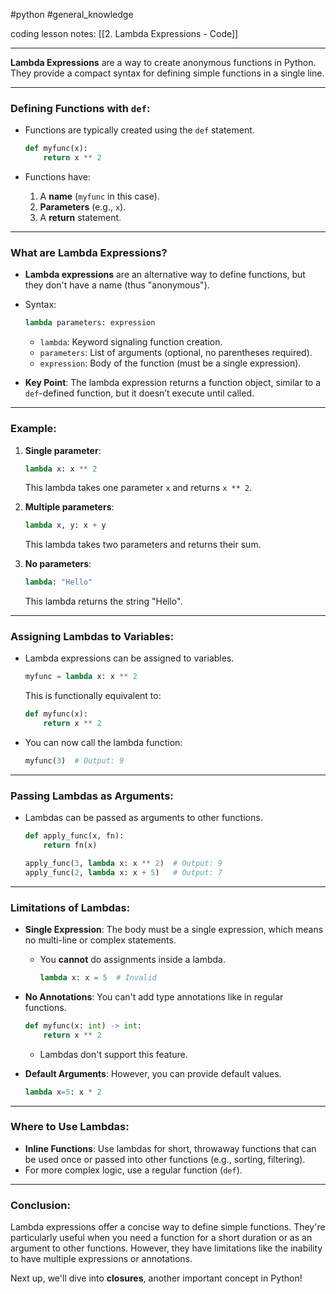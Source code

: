 #python #general_knowledge 

coding lesson notes: [[2. Lambda Expressions - Code]]

---
**Lambda Expressions** are a way to create anonymous functions in Python. They provide a compact syntax for defining simple functions in a single line.

---

### Defining Functions with `def`:
- Functions are typically created using the `def` statement.
  ```python
  def myfunc(x):
      return x ** 2
  ```

- Functions have:
  1. A **name** (`myfunc` in this case).
  2. **Parameters** (e.g., `x`).
  3. A **return** statement.

---

### What are Lambda Expressions?
- **Lambda expressions** are an alternative way to define functions, but they don't have a name (thus "anonymous").
- Syntax:
  ```python
  lambda parameters: expression
  ```
  - `lambda`: Keyword signaling function creation.
  - `parameters`: List of arguments (optional, no parentheses required).
  - `expression`: Body of the function (must be a single expression).

- **Key Point**: The lambda expression returns a function object, similar to a `def`-defined function, but it doesn’t execute until called.

---

### Example:
1. **Single parameter**:
   ```python
   lambda x: x ** 2
   ```
   This lambda takes one parameter `x` and returns `x ** 2`.

2. **Multiple parameters**:
   ```python
   lambda x, y: x + y
   ```
   This lambda takes two parameters and returns their sum.

3. **No parameters**:
   ```python
   lambda: "Hello"
   ```
   This lambda returns the string "Hello".

---

### Assigning Lambdas to Variables:
- Lambda expressions can be assigned to variables.
  ```python
  myfunc = lambda x: x ** 2
  ```
  This is functionally equivalent to:
  ```python
  def myfunc(x):
      return x ** 2
  ```

- You can now call the lambda function:
  ```python
  myfunc(3)  # Output: 9
  ```

---

### Passing Lambdas as Arguments:
- Lambdas can be passed as arguments to other functions.
  ```python
  def apply_func(x, fn):
      return fn(x)

  apply_func(3, lambda x: x ** 2)  # Output: 9
  apply_func(2, lambda x: x + 5)   # Output: 7
  ```

---

### Limitations of Lambdas:
- **Single Expression**: The body must be a single expression, which means no multi-line or complex statements.
  - You **cannot** do assignments inside a lambda.
    ```python
    lambda x: x = 5  # Invalid
    ```

- **No Annotations**: You can't add type annotations like in regular functions.
  ```python
  def myfunc(x: int) -> int:
      return x ** 2
  ```
  - Lambdas don't support this feature.

- **Default Arguments**: However, you can provide default values.
  ```python
  lambda x=5: x * 2
  ```

---

### Where to Use Lambdas:
- **Inline Functions**: Use lambdas for short, throwaway functions that can be used once or passed into other functions (e.g., sorting, filtering).
- For more complex logic, use a regular function (`def`).

---

### Conclusion:
Lambda expressions offer a concise way to define simple functions. They're particularly useful when you need a function for a short duration or as an argument to other functions. However, they have limitations like the inability to have multiple expressions or annotations.

Next up, we'll dive into **closures**, another important concept in Python!